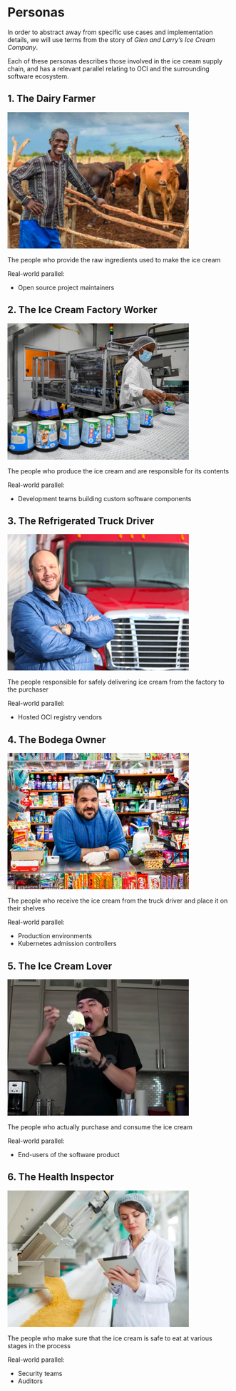 # Personas

In order to abstract away from specific use cases and
implementation details, we will use terms from the story
of *Glen and Larry’s Ice Cream Company*.

Each of these personas describes those involved in the
ice cream supply chain, and has a relevant parallel
relating to OCI and the surrounding software ecosystem.

## 1. The Dairy Farmer

![The Dairy Farmer](./img/personas/persona_1_the_dairy_farmer.jpg)

The people who provide the raw ingredients used to make
the ice cream

Real-world parallel:

- Open source project maintainers

## 2. The Ice Cream Factory Worker

![The Ice Cream Factory Worker](./img/personas/persona_2_the_ice_cream_factory_worker.jpg)

The people who produce the ice cream and are responsible
for its contents

Real-world parallel:

- Development teams building custom software components

## 3. The Refrigerated Truck Driver

![The Refrigerated Truck Driver](./img/personas/persona_3_the_refrigerated_truck_driver.jpg)

The people responsible for safely delivering ice cream from
the factory to the purchaser

Real-world parallel:

- Hosted OCI registry vendors

## 4. The Bodega Owner

![The Bodega Owner](./img/personas/persona_4_the_bodega_owner.jpg)

The people who receive the ice cream from the truck driver
and place it on their shelves

Real-world parallel:

- Production environments
- Kubernetes admission controllers

## 5. The Ice Cream Lover

![The Ice Cream Lover](./img/personas/persona_5_the_ice_cream_lover.jpg)

The people who actually purchase and consume the ice cream

Real-world parallel:

- End-users of the software product

## 6. The Health Inspector

![The Health Inspector](./img/personas/persona_6_the_health_inspector.jpg)

The people who make sure that the ice cream is safe to eat
at various stages in the process

Real-world parallel:

- Security teams
- Auditors
